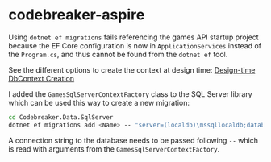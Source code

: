 # codebreaker-aspire

Using `dotnet ef migrations` fails referencing the games API startup project because the EF Core configuration is now in `ApplicationServices` instead of the `Program.cs`, and thus cannot be found from the `dotnet ef` tool.

See the different options to create the context at design time: [Design-time DbContext Creation](https://learn.microsoft.com/en-us/ef/core/cli/dbcontext-creation)

I added the `GamesSqlServerContextFactory` class to the SQL Server library which can be used this way to create a new migration:

```bash
cd Codebreaker.Data.SqlServer
dotnet ef migrations add <Name> -- "server=(localdb)\mssqllocaldb;database=Test;trusted_connection=true"
```

A connection string to the database needs to be passed following `--` which is read with arguments from the `GamesSqlServerContextFactory`.
